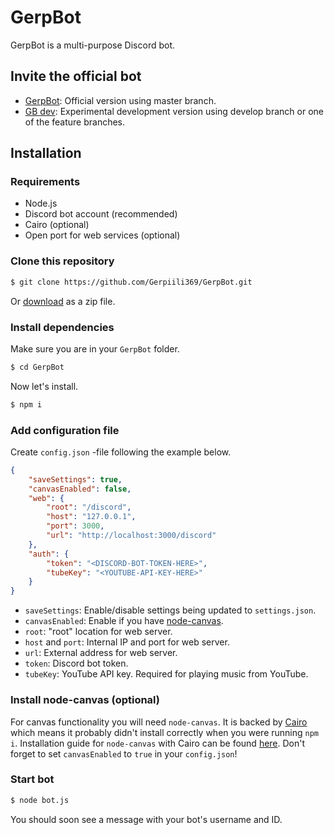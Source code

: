 # GerpBot
GerpBot is a multi-purpose Discord bot.
## Invite the official bot
- [GerpBot](https://discordapp.com/oauth2/authorize?client_id=388670149127045121&scope=bot&permissions=8):
Official version using master branch.
- [GB dev](https://discordapp.com/oauth2/authorize?client_id=423480559730163722&scope=bot&permissions=338783296):
Experimental development version using develop branch or one of the feature branches.

## Installation

### Requirements
- Node.js
- Discord bot account (recommended)
- Cairo (optional)
- Open port for web services (optional)

### Clone this repository
```bash
$ git clone https://github.com/Gerpiili369/GerpBot.git
```
Or [download](https://github.com/Gerpiili369/GerpBot/archive/master.zip) as a zip file.

### Install dependencies
Make sure you are in your `GerpBot` folder.
```bash
$ cd GerpBot
```
Now let's install.
```bash
$ npm i
```

### Add configuration file
Create `config.json` -file following the example below.
```json
{
    "saveSettings": true,
    "canvasEnabled": false,
    "web": {
        "root": "/discord",
        "host": "127.0.0.1",
        "port": 3000,
        "url": "http://localhost:3000/discord"
    },
    "auth": {
        "token": "<DISCORD-BOT-TOKEN-HERE>",
        "tubeKey": "<YOUTUBE-API-KEY-HERE>"
    }
}
```
- `saveSettings`: Enable/disable settings being updated to `settings.json`.
- `canvasEnabled`: Enable if you have [node-canvas](https://www.npmjs.com/package/canvas).
- `root`: "root" location for web server.
- `host` and `port`: Internal IP and port for web server.
- `url`: External address for web server.
- `token`: Discord bot token.
- `tubeKey`: YouTube API key. Required for playing music from YouTube.

### Install node-canvas (optional)
For canvas functionality you will need `node-canvas`. It is backed by [Cairo](http://cairographics.org/) which means it probably didn't install correctly when you were running `npm i`. Installation guide for `node-canvas` with Cairo can be found [here](https://www.npmjs.com/package/canvas). Don't forget to set `canvasEnabled` to `true` in your `config.json`!

### Start bot
```bash
$ node bot.js
```
You should soon see a message with your bot's username and ID.
